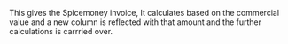 This gives the Spicemoney invoice, It calculates based on the commercial value and a new column is reflected with that amount and the further calculations is carrried over.
